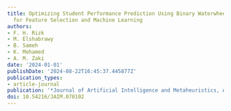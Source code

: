 ```yaml
---
title: Optimizing Student Performance Prediction Using Binary Waterwheel Plant Algorithm
  for Feature Selection and Machine Learning
authors:
- F. H. Rizk
- M. Elshabrawy
- B. Sameh
- K. Mohamed
- A. M. Zaki
date: '2024-01-01'
publishDate: '2024-08-22T16:45:37.445877Z'
publication_types:
- article-journal
publication: '*Journal of Artificial Intelligence and Metaheuristics, ASPG*'
doi: 10.54216/JAIM.070102
---
```

